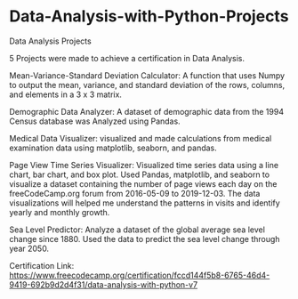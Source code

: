 # Data-Analysis-with-Python-Projects
 Data Analysis Projects

5 Projects were made to achieve a certification in Data Analysis.

Mean-Variance-Standard Deviation Calculator:
A function that uses Numpy to output the mean, variance, and standard deviation of the rows, columns, and elements in a 3 x 3 matrix.

Demographic Data Analyzer:
A dataset of demographic data from the 1994 Census database was Analyzed using Pandas.

Medical Data Visualizer:
visualized and made calculations from medical examination data using matplotlib, seaborn, and pandas.

Page View Time Series Visualizer:
Visualized time series data using a line chart, bar chart, and box plot. Used Pandas, matplotlib, and seaborn to visualize a dataset containing the number of page views each day on the freeCodeCamp.org forum from 2016-05-09 to 2019-12-03. The data visualizations will helped me understand the patterns in visits and identify yearly and monthly growth.

Sea Level Predictor:
Analyze a dataset of the global average sea level change since 1880. Used the data to predict the sea level change through year 2050.


Certification Link:
https://www.freecodecamp.org/certification/fccd144f5b8-6765-46d4-9419-692b9d2d4f31/data-analysis-with-python-v7
